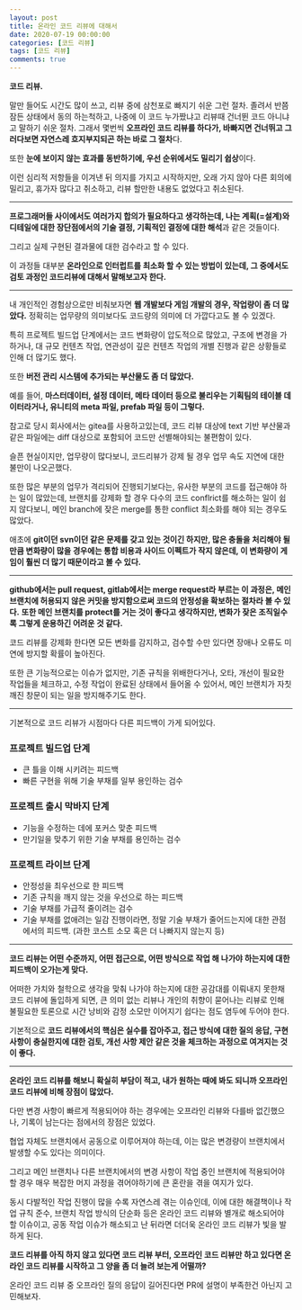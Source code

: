 ```yaml
---
layout: post
title: 온라인 코드 리뷰에 대해서
date: 2020-07-19 00:00:00
categories: [코드 리뷰]
tags: [코드 리뷰]
comments: true
---
```


**코드 리뷰.** 

말만 들어도 시간도 많이 쓰고, 리뷰 중에 삼천포로 빠지기 쉬운 그런 절차. 졸려서 반쯤 잠든 상태에서 동의 하는척하고, 나중에 이 코드 누가짰냐고 리뷰때 건너뛴 코드 아니냐고 말하기 쉬운 절차. 그래서 몇번씩 **오프라인 코드 리뷰를 하다가, 바빠지면 건너뛰고 그러다보면 자연스레 흐지부지되곤 하는 바로 그 절차**다.

또한 **눈에 보이지 않는 효과를 동반하기에, 우선 순위에서도 밀리기 쉽상**이다.

이런 심리적 저항들을 이겨낸 뒤 의지를 가지고 시작하지만, 오래 가지 않아 다른 회의에 밀리고, 휴가자 많다고 취소하고, 리뷰 할만한 내용도 없었다고 취소된다.

---

**프로그래머들 사이에서도 여러가지 합의가 필요하다고 생각하는데, 나는 계획(=설계)와 디테일에 대한 장단점에서의 기술 결정, 기획적인 결정에 대한 해석**과 같은 것들이다.

그리고 실제 구현된 결과물에 대한 검수라고 할 수 있다.

이 과정들 대부분 **온라인으로 인터럽트를 최소화 할 수 있는 방법이 있는데, 그 중에서도 검토 과정인 코드리뷰에 대해서 말해보고자 한다.**

---

내 개인적인 경험상으로만 비춰보자면 **웹 개발보다 게임 개발의 경우, 작업량이 좀 더 많았다.** 정확히는 업무량의 의미보다도 코드량의 의미에 더 가깝다고도 볼 수 있겠다.

특히 프로젝트 빌드업 단계에서는 코드 변화량이 압도적으로 많았고, 구조에 변경을 가하거나, 대 규모 컨텐츠 작업, 연관성이 깊은 컨텐츠 작업의 개별 진행과 같은 상황들로 인해 더 많기도 했다.

또한 **버전 관리 시스템에 추가되는 부산물도 좀 더 많았다.**

예를 들어, **마스터데이터, 설정 데이터, 메타 데이터 등으로 불리우는 기획팀의 테이블 데이터라거나, 유니티의 meta 파일, prefab 파일 등이 그렇다.**

참고로 당시 회사에서는 gitea를 사용하고있는데, 코드 리뷰 대상에 text 기반 부산물과 같은 파일에는 diff 대상으로 포함되어 코드만 선별해야되는 불편함이 있다.

슬픈 현실이지만, 업무량이 많다보니, 코드리뷰가 강제 될 경우 업무 속도 지연에 대한 불만이 나오곤했다.

또한 많은 부분의 업무가 격리되어 진행되기보다는, 유사한 부분의 코드를 접근해야 하는 일이 많았는데, 브랜치를 강제화 할 경우 다수의 코드 conflrict를 해소하는 일이 쉽지 않다보니, 메인 branch에 잦은 merge를 통한 conflict 최소화를 해야 되는 경우도 많았다.

애초에 **git이던 svn이던 같은 문제를 갖고 있는 것이긴 하지만, 많은 충돌을 처리해야 될 만큼 변화량이 많을 경우에는 통합 비용과 사이드 이펙트가 작지 않은데, 이 변화량이 게임이 훨씬 더 많기 때문이라고 볼 수 있다.**

---

**github에서는 pull request, gitlab에서는 merge request라 부르는 이 과정은, 메인 브랜치에 허용되지 않은 커밋을 방지함으로써 코드의 안정성을 확보하는 절차라 볼 수 있다.**
**또한 메인 브랜치를 protect를 거는 것이 좋다고 생각하지만, 변화가 잦은 조직일수록 그렇게 운용하긴 어려운 것 같다.**

코드 리뷰를 강제화 한다면 모든 변화를 감지하고, 검수할 수만 있다면 장애나 오류도 미연에 방지할 확률이 높아진다.

또한 큰 기능적으로는 이슈가 없지만, 기존 규칙을 위배한다거나, 오타, 개선이 필요한 작업들을 체크하고, 수정 작업이 완료된 상태에서 들어올 수 있어서, 메인 브랜치가 자칫 깨진 창문이 되는 일을 방지해주기도 한다.

---

기본적으로 코드 리뷰가 시점마다 다른 피드백이 가게 되어있다.

### 프로젝트 빌드업 단계

- 큰 틀을 이해 시키려는 피드백
- 빠른 구현을 위해 기술 부채를 일부 용인하는 검수

### 프로젝트 출시 막바지 단계

- 기능을 수정하는 데에 포커스 맞춘 피드백
- 만기일을 맞추기 위한 기술 부채를 용인하는 검수

### 프로젝트 라이브 단계

- 안정성을 최우선으로 한 피드백
- 기존 규칙을 깨지 않는 것을 우선으로 하는 피드백
- 기술 부채를 가급적 줄이려는 검수
- 기술 부채를 없애려는 일감 진행이라면, 정말 기술 부채가 줄어드는지에 대한 관점에서의 피드백. (과한 코스트 소모 혹은 더 나빠지지 않는지 등)

---

**코드 리뷰는 어떤 수준까지, 어떤 접근으로, 어떤 방식으로 작업 해 나가야 하는지에 대한 피드백이 오가는게 맞다.**

어떠한 가치와 철학으로 생각을 맞춰 나가야 하는지에 대한 공감대를 이뤄내지 못한채 코드 리뷰에 돌입하게 되면, 큰 의미 없는 리뷰나 개인의 취향이 묻어나는 리뷰로 인해 불필요한 토론으로 시간 낭비와 감정 소모만 이어지기 쉽다는 점도 염두에 두어야 한다.

기본적으로 **코드 리뷰에서의 핵심은 실수를 잡아주고, 접근 방식에 대한 질의 응답, 구현 사항이 충실한지에 대한 검토, 개선 사항 제안 같은 것을 체크하는 과정으로 여겨지는 것이 좋다.**

---

**온라인 코드 리뷰를 해보니 확실히 부담이 적고, 내가 원하는 때에 봐도 되니까 오프라인 코드 리뷰에 비해 장점이 많았다.**

다만 변경 사항이 빠르게 적용되어야 하는 경우에는 오프라인 리뷰와 다를바 없긴했으나, 기록이 남는다는 점에서의 장점은 있었다.

협업 자체도 브랜치에서 공동으로 이루어져야 하는데, 이는 많은 변경량이 브랜치에서 발생할 수도 있다는 의미이다.

그리고 메인 브랜치나 다른 브랜치에서의 변경 사항이 작업 중인 브랜치에 적용되어야 할 경우 매우 복잡한 머지 과정을 겪어야하기에 큰 혼란을 겪을 여지가 있다.

동시 다발적인 작업 진행이 많을 수록 자연스레 겪는 이슈인데, 이에 대한 해결책이나 작업 규칙 준수, 브랜치 작업 방식의 단순화 등은 온라인 코드 리뷰와 별개로 해소되어야 할 이슈이고, 공동 작업 이슈가 해소되고 난 뒤라면 더더욱 온라인 코드 리뷰가 빛을 발하게 된다.

**코드 리뷰를 아직 하지 않고 있다면 코드 리뷰 부터, 오프라인 코드 리뷰만 하고 있다면 온라인 코드 리뷰를 시작하고 그 양을 좀 더 늘려 보는게 어떨까?**

온라인 코드 리뷰 중 오프라인 질의 응답이 길어진다면 PR에 설명이 부족한건 아닌지 고민해보자.
